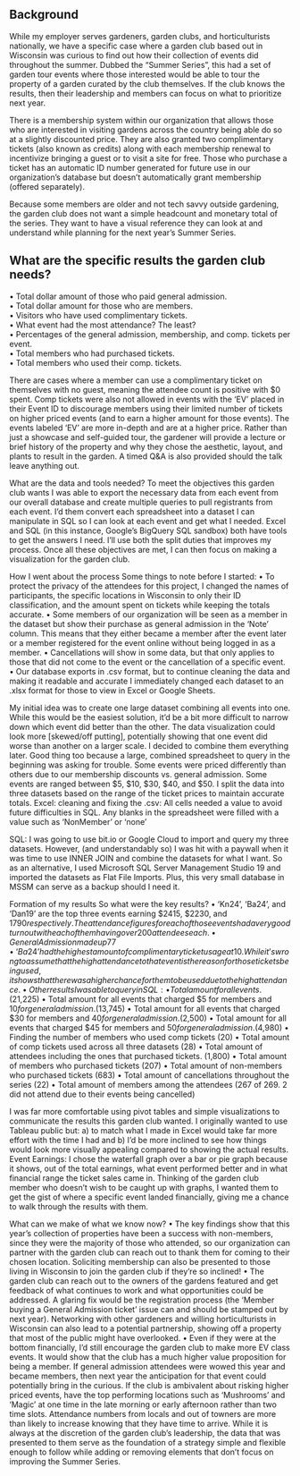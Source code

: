 Background
-
While my employer serves gardeners, garden clubs, and horticulturists nationally, we have a specific case where a garden club based out in Wisconsin was curious to find out how their collection of events did throughout the summer. Dubbed the “Summer Series”, this had a set of garden tour events where those interested would be able to tour the property of a garden curated by the club themselves. If the club knows the results, then their leadership and members can focus on what to prioritize next year. 

There is a membership system within our organization that allows those who are interested in visiting gardens across the country being able do so at a slightly discounted price. They are also granted two complimentary tickets (also known as credits) along with each membership renewal to incentivize bringing a guest or to visit a site for free. Those who purchase a ticket has an automatic ID number generated for future use in our organization’s database but doesn’t automatically grant membership (offered separately).  

Because some members are older and not tech savvy outside gardening, the garden club does not want a simple headcount and monetary total of the series. They want to have a visual reference they can look at and understand while planning for the next year’s Summer Series. 

What are the specific results the garden club needs?
---
•	Total dollar amount of those who paid general admission. </br>
•	Total dollar amount for those who are members. </br>
•	Visitors who have used complimentary tickets. </br>
•	What event had the most attendance? The least? </br>
•	Percentages of the general admission, membership, and comp. tickets per event.</br>
•	Total members who had purchased tickets.</br>
•	Total members who used their comp. tickets.</br>


There are cases where a member can use a complimentary ticket on themselves with no guest, meaning the attendee count is positive with $0 spent. Comp tickets were also not allowed in events with the ‘EV’ placed in their Event ID to discourage members using their limited number of tickets on higher priced events (and to earn a higher amount for those events).
The events labeled ‘EV’ are more in-depth and are at a higher price. Rather than just a showcase and self-guided tour, the gardener will provide a lecture or brief history of the property and why they chose the aesthetic, layout, and plants to result in the garden. A timed Q&A is also provided should the talk leave anything out. 
 

What are the data and tools needed?
To meet the objectives this garden club wants I was able to export the necessary data from each event from our overall database and create multiple queries to pull registrants from each event. I’d them convert each spreadsheet into a dataset I can manipulate in SQL so I can look at each event and get what I needed. Excel and SQL (in this instance, Google’s BigQuery SQL sandbox) both have tools to get the answers I need. I’ll use both the split duties that improves my process. Once all these objectives are met, I can then focus on making a visualization for the garden club.

How I went about the process
Some things to note before I started:
•	To protect the privacy of the attendees for this project, I changed the names of participants, the specific locations in Wisconsin to only their ID classification, and the amount spent on tickets while keeping the totals accurate.
•	Some members of our organization will be seen as a member in the dataset but show their purchase as general admission in the ‘Note’ column. This means that they either became a member after the event later or a member registered for the event online without being logged in as a member. 
•	Cancellations will show in some data, but that only applies to those that did not come to the event or the cancellation of a specific event.
•	Our database exports in .csv format, but to continue cleaning the data and making it readable and accurate I immediately changed each dataset to an .xlsx format for those to view in Excel or Google Sheets. 


 

My initial idea was to create one large dataset combining all events into one. While this would be the easiest solution, it’d be a bit more difficult to narrow down which event did better than the other.  The data visualization could look more [skewed/off putting], potentially showing that one event did worse than another on a larger scale.  I decided to combine them everything later. 
Good thing too because a large, combined spreadsheet to query in the beginning was asking for trouble. Some events were priced differently than others due to our membership discounts vs. general admission. Some events are ranged between $5, $10, $30, $40, and $50. I split the data into three datasets based on the range of the ticket prices to maintain accurate totals.
Excel: cleaning and fixing the .csv: All cells needed a value to avoid future difficulties in SQL. Any blanks in the spreadsheet were filled with a value such as ‘NonMember’ or ‘none’

 
SQL: I was going to use bit.io or Google Cloud to import and query my three datasets. However, (and understandably so) I was hit with a paywall when it was time to use INNER JOIN and combine the datasets for what I want. So as an alternative, I used Microsoft SQL Server Management Studio 19 and imported the datasets as Flat File Imports. Plus, this very small database in MSSM can serve as a backup should I need it.
 

Formation of my results 
So what were the key results?
•	‘Kn24’, ‘Ba24’, and ‘Dan19’ are the top three events earning $2415, $2230, and $1790 respectively. The attendance figures for each of those events had a very good turnout with each of them having over 200 attendees each.
•	General Admission made up 77% of the 1800 attendees across all events. 
•	‘Ba 24’ had the highest amount of complimentary ticket usage at 10. While it’s wrong to assume that the high attendance to that event is the reason for those tickets being used, it shows that there was a higher chance for them to be used due to the high attendance. 
•	
Other results I was able to query in SQL:
•	Total amount for all events. ($21,225)
•	Total amount for all events that charged $5 for members and $10 for general admission. ($13,745)
•	Total amount for all events that charged $30 for members and $40 for general admission. ($2,500)
•	Total amount for all events that charged $45 for members and $50 for general admission. ($4,980)
•	Finding the number of members who used comp tickets (20)
•	Total amount of comp tickets used across all three datasets (28)
•	Total amount of attendees including the ones that purchased tickets. (1,800)
•	Total amount of members who purchased tickets (207)
•	Total amount of non-members who purchased tickets (683)
•	Total amount of cancellations throughout the series (22)
•	Total amount of members among the attendees 
(267 of 269. 2 did not attend due to their events being cancelled)

  
I was far more comfortable using pivot tables and simple visualizations to communicate the results this garden club wanted. I originally wanted to use Tableau public but: a) to match what I made in Excel would take far more effort with the time I had and b) I’d be more inclined to see how things would look more visually appealing compared to showing the actual results. 
Event Earnings: I chose the waterfall graph over a bar or pie graph because it shows, out of the total earnings, what event performed better and in what financial range the ticket sales came in. Thinking of the garden club member who doesn’t wish to be caught up with graphs, I wanted them to get the gist of where a specific event landed financially, giving me a chance to walk through the results with them. 





What can we make of what we know now?
• The key findings show that this year’s collection of properties have been a success with non-members, since they were the majority of those who attended, so our organization can partner with the garden club can reach out to thank them for coming to their chosen location. Soliciting membership can also be presented to those living in Wisconsin to join the garden club if they’re so inclined!
• The garden club can reach out to the owners of the gardens featured and get feedback of what continues to work and what opportunities could be addressed.  A glaring fix would be the registration process (the ‘Member buying a General Admission ticket’ issue can and should be stamped out by next year).  Networking with other gardeners and willing horticulturists in Wisconsin can also lead to a potential partnership, showing off a property that most of the public might have overlooked. 
• Even if they were at the bottom financially, I’d still encourage the garden club to make more EV class events. It would show that the club has a much higher value proposition for being a member. If general admission attendees were wowed this year and became members, then next year the anticipation for that event could potentially bring in the curious. If the club is ambivalent about risking higher priced events, have the top performing locations such as ‘Mushrooms’ and ‘Magic’ at one time in the late morning or early afternoon rather than two time slots. Attendance numbers from locals and out of towners are more than likely to increase knowing that they have time to arrive.
While it is always at the discretion of the garden club’s leadership, the data that was presented to them serve as the foundation of a strategy simple and flexible enough to follow while adding or removing elements that don’t focus on improving the Summer Series.

